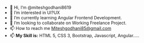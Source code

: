 - 👋 Hi, I’m @miteshgodhani8619
- 👀 I’m interested in UI?UX
- 🌱 I’m currently learning Angular Frontend Development.
- 💞️ I’m looking to collaborate on Working Freelance Project.
- 📫 How to reach me Miteshgodhani85@gmail.com
- 📫  **My Skill is:** HTML 5, CSS 3, Bootstrap, Javascript, Angular.....






<!---
miteshgodhani8619/miteshgodhani8619 is a ✨ special ✨ repository because its `README.md` (this file) appears on your GitHub profile.
You can click the Preview link to take a look at your changes.
--->
